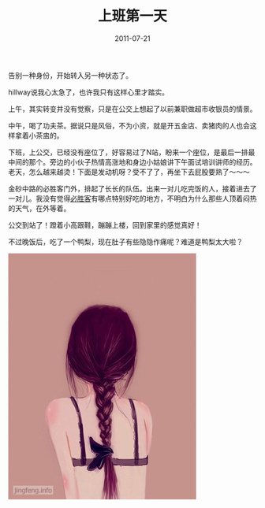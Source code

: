 ﻿---
title: "上班第一天"
date: 2011-07-21
categories: 
  - "essay"
tags: 
  - "日记"
  - "生活"
---

告别一种身份，开始转入另一种状态了。

hillway说我心太急了，也许我只有这样心里才踏实。

上午，其实转变并没有觉察，只是在公交上想起了以前兼职做超市收银员的情景。

中午，喝了功夫茶。据说只是风俗，不为小资，就是开五金店、卖猪肉的人也会这样拿着小茶盅的。

下班，上公交，已经没有座位了，好容易过了N站，盼来一个座位，是最后一排最中间的那个。旁边的小伙子热情高涨地和身边小姑娘讲下午面试培训讲师的经历。老天，怎么越来越烫！下面是发动机呀？受不了了，再坐下去屁股要熟了～～～

金砂中路的必胜客门外，排起了长长的队伍。出来一对儿吃完饭的人，接着进去了一对儿。我没有觉得[必胜客](http://www.jfsay.com/archives/303.html "第一次去必胜客")有哪点特别好吃的地方，不明白为什么那些人顶着闷热的天气，在外等着。

公交到站了！蹬着小高跟鞋，蹦蹦上楼，回到家里的感觉真好！

不过晚饭后，吃了一个鸭梨，现在肚子有些隐隐作痛呢？难道是鸭梨太大啦？

![045117b0e0a11a242b9765e79cbf113f.背影](/images/5960432983_d5db4e9119.jpg)

